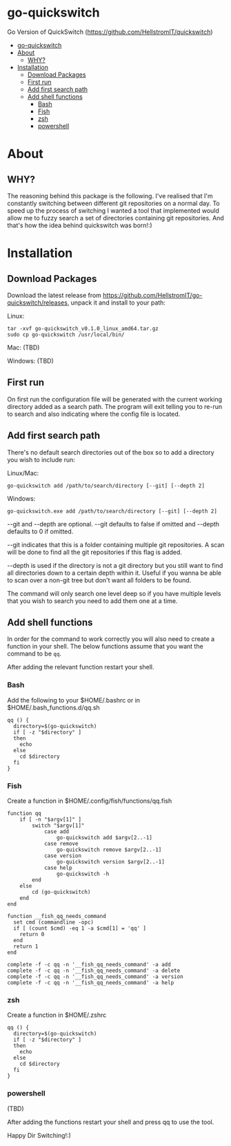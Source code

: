 
# go-quickswitch
Go Version of QuickSwitch (https://github.com/HellstromIT/quickswitch)

- [go-quickswitch](#go-quickswitch)
- [About](#about)
  - [WHY?](#why)
- [Installation](#installation)
  - [Download Packages](#download-packages)
  - [First run](#first-run)
  - [Add first search path](#add-first-search-path)
  - [Add shell functions](#add-shell-functions)
    - [Bash](#bash)
    - [Fish](#fish)
    - [zsh](#zsh)
    - [powershell](#powershell)

# About

## WHY?
The reasoning behind this package is the following. I've realised that I'm constantly switching between different git repositories on a normal day. To speed up the process of switching I wanted a tool that implemented would allow me to fuzzy search a set of directories containing git repositories. And that's how the idea behind quickswitch was born!:) 

# Installation

## Download Packages
Download the latest release from https://github.com/HellstromIT/go-quickswitch/releases, unpack it and install to your path:

Linux:
```
tar -xvf go-quickswitch_v0.1.0_linux_amd64.tar.gz
sudo cp go-quickswitch /usr/local/bin/
```

Mac:
(TBD)

Windows:
(TBD)

## First run

On first run the configuration file will be generated with the current working directory added as a search path. The program will exit telling you to re-run to search and also indicating where the config file is located.  


## Add first search path
There's no default search directories out of the box so to add a directory you wish to include run:

Linux/Mac:
```
go-quickswitch add /path/to/search/directory [--git] [--depth 2]
```

Windows:
```
go-quickswitch.exe add /path/to/search/directory [--git] [--depth 2]
```

--git and --depth are optional. --git defaults to false if omitted and --depth defaults to 0 if omitted.

--git indicates that this is a folder containing multiple git repositories. A scan will be done to find all the git repositories if this flag is added.

--depth is used if the directory is not a git directory but you still want to find all directories down to a certain depth within it. Useful if you wanna be able to scan over a non-git tree but don't want all folders to be found.

The command will only search one level deep so if you have multiple levels that you wish to search you need to add them one at a time.


## Add shell functions
In order for the command to work correctly you will also need to create a function in your shell. The below functions assume that you want the command to be `qq`. 

After adding the relevant function restart your shell.

### Bash 
Add the following to your $HOME/.bashrc or in $HOME/.bash_functions.d/qq.sh

```
qq () {
  directory=$(go-quickswitch)
  if [ -z "$directory" ]
  then
    echo
  else
    cd $directory
  fi
}
```

### Fish
Create a function in $HOME/.config/fish/functions/qq.fish

```
function qq
    if [ -n "$argv[1]" ]
        switch "$argv[1]"
            case add
                go-quickswitch add $argv[2..-1]
            case remove
                go-quickswitch remove $argv[2..-1]
            case version
                go-quickswitch version $argv[2..-1]
            case help
                go-quickswitch -h
        end
    else
        cd (go-quickswitch)
    end
end

function __fish_qq_needs_command
  set cmd (commandline -opc)
  if [ (count $cmd) -eq 1 -a $cmd[1] = 'qq' ]
    return 0
  end
  return 1
end

complete -f -c qq -n '__fish_qq_needs_command' -a add
complete -f -c qq -n '__fish_qq_needs_command' -a delete
complete -f -c qq -n '__fish_qq_needs_command' -a version
complete -f -c qq -n '__fish_qq_needs_command' -a help
``` 

### zsh
Create a function in $HOME/.zshrc

```
qq () {
  directory=$(go-quickswitch)
  if [ -z "$directory" ]
  then
    echo
  else
    cd $directory
  fi
}
```

### powershell
(TBD)

After adding the functions restart your shell and press qq<enter> to use the tool.

Happy Dir Switching!:)
